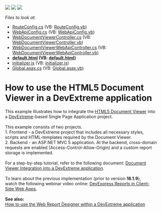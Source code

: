 <!-- default badges list -->
![](https://img.shields.io/endpoint?url=https://codecentral.devexpress.com/api/v1/VersionRange/128596766/16.1.4%2B)
[![](https://img.shields.io/badge/Open_in_DevExpress_Support_Center-FF7200?style=flat-square&logo=DevExpress&logoColor=white)](https://supportcenter.devexpress.com/ticket/details/T370591)
[![](https://img.shields.io/badge/📖_How_to_use_DevExpress_Examples-e9f6fc?style=flat-square)](https://docs.devexpress.com/GeneralInformation/403183)
<!-- default badges end -->
<!-- default file list -->
*Files to look at*:

* [RouteConfig.cs](./CS/App_Start/RouteConfig.cs) (VB: [RouteConfig.vb](./VB/App_Start/RouteConfig.vb))
* [WebApiConfig.cs](./CS/App_Start/WebApiConfig.cs) (VB: [WebApiConfig.vb](./VB/App_Start/WebApiConfig.vb))
* [WebDocumentViewerController.cs](./CS/Controllers/WebDocumentViewerController.cs) (VB: [WebDocumentViewerController.vb](./VB/Controllers/WebDocumentViewerController.vb))
* [WebDocumentViewerWebApiController.cs](./CS/Controllers/WebDocumentViewerWebApiController.cs) (VB: [WebDocumentViewerWebApiController.vb](./VB/Controllers/WebDocumentViewerWebApiController.vb))
* **[default.html](./CS/DevExtremeApp/default.html) (VB: [default.html](./VB/DevExtremeApp/default.html))**
* [initializer.js](./CS/DevExtremeApp/Scripts/initializer.js) (VB: [initializer.js](./VB/DevExtremeApp/Scripts/initializer.js))
* [Global.asax.cs](./CS/Global.asax.cs) (VB: [Global.asax.vb](./VB/Global.asax.vb))
<!-- default file list end -->
# How to use the HTML5 Document Viewer in a DevExtreme application


<p>This example illustrates how to integrate the <a href="https://documentation.devexpress.com/#XtraReports/CustomDocument17738">HTML5 Document Viewer</a> into a <a href="http://js.devexpress.com/">DevExtreme</a>-based Single Page Application project.<br> <br>This example consists of two projects.<br>1. Frontend - a DevExtreme project that includes all necessary styles, scripts and HTML-templates required by the Document Viewer.<br>2. Backend - an ASP.NET MVC 5 application. At the backend, cross-domain requests are enabled (Access-Control-Allow-Origin) and a custom report storage is implemented.<br><br>For a step-by-step tutorial, refer to the following document: <a href="https://documentation.devexpress.com/XtraReports/119331/Creating-End-User-Reporting-Applications/Web-Reporting/Using-Reporting-Controls-in-JS/Document-Viewer-Integration-into-a-DevExtreme-application">Document Viewer Integration into a DevExtreme application</a>.<br><br>To learn about the previous implementation (prior to version <strong>16.1.9</strong>), watch the following webinar video online: <a href="https://www.youtube.com/watch?v=ltXkBXFr0M4">DevExpress Reports in Client-Side Web Apps</a>.<br><br><strong>See also:<br></strong><a href="https://www.devexpress.com/Support/Center/p/T505059">How to use the Web Report Designer within a DevExtreme application</a></p>

<br/>


